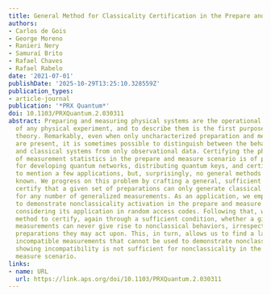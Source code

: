 ```yaml
---
title: General Method for Classicality Certification in the Prepare and Measure Scenario
authors:
- Carlos de Gois
- George Moreno
- Ranieri Nery
- Samuraí Brito
- Rafael Chaves
- Rafael Rabelo
date: '2021-07-01'
publishDate: '2025-10-29T13:25:10.328559Z'
publication_types:
- article-journal
publication: '*PRX Quantum*'
doi: 10.1103/PRXQuantum.2.030311
abstract: Preparing and measuring physical systems are the operational building blocks
  of any physical experiment, and to describe them is the first purpose of any physical
  theory. Remarkably, even when only uncharacterized preparation and measurement devices
  are present, it is sometimes possible to distinguish between the behaviors of quantum
  and classical systems from only observational data. Certifying the physical origin
  of measurement statistics in the prepare and measure scenario is of primal importance
  for developing quantum networks, distributing quantum keys, and certifying randomness,
  to mention a few applications, but, surprisingly, no general methods to do so are
  known. We progress on this problem by crafting a general, sufficient condition to
  certify that a given set of preparations can only generate classical statistics,
  for any number of generalized measurements. As an application, we employ the method
  to demonstrate nonclassicality activation in the prepare and measure scenario, also
  considering its application in random access codes. Following that, we adapt our
  method to certify, again through a sufficient condition, whether a given set of
  measurements can never give rise to nonclassical behaviors, irrespective of what
  preparations they may act upon. This, in turn, allows us to find a large set of
  incompatible measurements that cannot be used to demonstrate nonclassicality, thus
  showing incompatibility is not sufficient for nonclassicality in the prepare and
  measure scenario.
links:
- name: URL
  url: https://link.aps.org/doi/10.1103/PRXQuantum.2.030311
---
```


